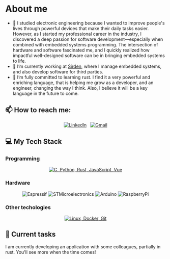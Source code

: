 # About me

- 🥸 I studied electronic engineering because I wanted to improve people's lives through powerful devices that make their daily tasks easier. However, as I started my professional career in the industry, I discovered a deep passion for software development—especially when combined with embedded systems programming. The intersection of hardware and software fascinated me, and I quickly realized how impactful well-designed software can be in bringing embedded systems to life.
- 🔭 I’m currently working at [Sirden](https://es.linkedin.com/company/sirden), where I manage embedded systems, and also develop software for third parties.
- 🌱 I’m fully committed to learning rust. I find it a very powerful and enriching language, that is helping me grow as a developer, and an engineer, changing the way I think. Also, I believe it will be a key language in the future to come.

## 📫 How to reach me:

<div align="center">

  [![LinkedIn](https://skillicons.dev/icons?i=linkedin)](https://www.linkedin.com/in/gaspar-sanchez-aviles/) &nbsp;
  [![Gmail](https://skillicons.dev/icons?i=gmail)](mailto:gaspar.s1995@gmail.com?subject=Hello%Gaspar,%20From%20Github)

</div>

## 💻 My Tech Stack

### Programming

<div align="center">

  [![C, Python, Rust, JavaScript, Vue](https://skillicons.dev/icons?i=c,python,rust,js,vue)](https://skillicons.dev)

</div>

### Hardware

<div align="center">

![Espressif](https://img.shields.io/badge/Espressif-E7352C?style=for-the-badge&logo=espressif&logoColor=white)
![STMicroelectronics](https://img.shields.io/badge/STMicroelectronics-03234B?style=for-the-badge&logo=stmicroelectronics&logoColor=white)
![Arduino](https://img.shields.io/badge/Arduino-00878F?style=for-the-badge&logo=arduino&logoColor=white)
![RaspberryPi](https://img.shields.io/badge/Raspberry-A22846?style=for-the-badge&logo=raspberrypi&logoColor=white)


</div>

### Other techologies

<div align="center">

  [![Linux, Docker, Git](https://skillicons.dev/icons?i=linux,docker,git)](https://skillicons.dev)

</div>


## 📝 Current tasks

I am currently developing an application with some colleagues, partially in rust. You'll see more when the time comes!

<!--
**Gasp117/Gasp117** is a ✨ _special_ ✨ repository because its `README.md` (this file) appears on your GitHub profile.




Here are some ideas to get you started:

- 🔭 I’m currently working on ...
- 🌱 I’m currently learning ...
- 👯 I’m looking to collaborate on ...
- 🤔 I’m looking for help with ...
- 💬 Ask me about ...
- 📫 How to reach me: ...
- 😄 Pronouns: ...
- ⚡ Fun fact: ...
-->
